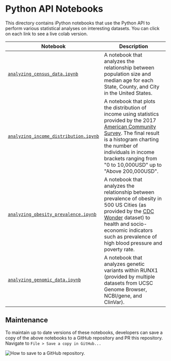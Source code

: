 # Python API Notebooks

This directory contains iPython notebooks that use the Python API to
perform various statistical analyses on interesting datasets. You can click on
each link to see a live colab version.

Notebook | Description
-------- | -----------
[`analyzing_census_data.ipynb`](https://colab.research.google.com/drive/1qCPZZD0MPWx6CC34wFVJc_9B2-q0F-h_)           | A notebook that analyzes the relationship between population size and median age for each State, County, and City in the United States.
[`analyzing_income_distribution.ipynb`](https://colab.research.google.com/drive/1uZtHeQ5FJoKPdjYjaHnIPXcAe0nKLcKO)   | A notebook that plots the distribution of income using statistics provided by the 2017 [American Community Survey](https://www.census.gov/programs-surveys/acs). The final result is a histogram charting the number of individuals in income brackets ranging from "0 to 10,000USD" up to "Above 200,000USD".
[`analyzing_obesity_prevalence.ipynb`](https://colab.research.google.com/drive/1cawpFQzuoRcZX0H_kpbBvhBNZzGjBN8t)    | A notebook that analyzes the relationship between prevalence of obesity in 500 US Cities (as provided by the [CDC Wonder](https://wonder.cdc.gov/) dataset) to health and socio-economic indicators such as prevalence of high blood pressure and poverty rate.
[`analyzing_genomic_data.ipynb`](https://colab.research.google.com/drive/1Io7EDr4LjfPLl_l2JYY8__WbfitfNlOf) | A notebook that analyzes genetic variants within RUNX1 (provided by multiple datasets from UCSC Genome Browser, NCBI/gene, and ClinVar).

## Maintenance

To maintain up to date versions of these notebooks, developers can save a copy
of the above notebooks to a GitHub repository and PR this repository. Navigate
to `File > Save a copy in GitHub...`

![How to save to a GitHub repository.](https://user-images.githubusercontent.com/4650701/62900477-10787680-bd0f-11e9-84d0-ee69f8c17df9.png)

